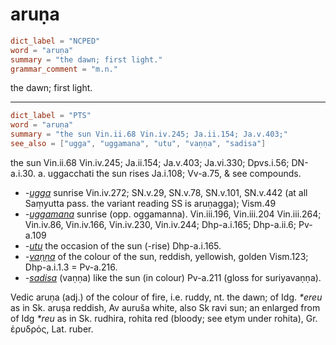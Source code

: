 # aruṇa

``` toml
dict_label = "NCPED"
word = "aruṇa"
summary = "the dawn; first light."
grammar_comment = "m.n."
```

the dawn; first light.

--------------------

``` toml
dict_label = "PTS"
word = "aruṇa"
summary = "the sun Vin.ii.68 Vin.iv.245; Ja.ii.154; Ja.v.403;"
see_also = ["ugga", "uggamana", "utu", "vaṇṇa", "sadisa"]
```

the sun Vin.ii.68 Vin.iv.245; Ja.ii.154; Ja.v.403; Ja.vi.330; Dpvs.i.56; DN\-a.i.30. a. uggacchati the sun rises Ja.i.108; Vv\-a.75, & see compounds.

* *\-[ugga](ugga.md)* sunrise Vin.iv.272; SN.v.29, SN.v.78, SN.v.101, SN.v.442 (at all Saṃyutta pass. the variant reading SS is aruṇagga); Vism.49
* *\-[uggamana](uggamana.md)* sunrise (opp. oggamanna). Vin.iii.196, Vin.iii.204 Vin.iii.264; Vin.iv.86, Vin.iv.166, Vin.iv.230, Vin.iv.244; Dhp\-a.i.165; Dhp\-a.ii.6; Pv\-a.109
* *\-[utu](utu.md)* the occasion of the sun (\-rise) Dhp\-a.i.165.
* *\-[vaṇṇa](vaṇṇa.md)* of the colour of the sun, reddish, yellowish, golden Vism.123; Dhp\-a.i.1.3 = Pv\-a.216.
* *\-[sadisa](sadisa.md)* (vaṇṇa) like the sun (in colour) Pv\-a.211 (gloss for suriyavaṇṇa).

Vedic aruṇa (adj.) of the colour of fire, i.e. ruddy, nt. the dawn; of Idg. *\*ereu* as in Sk. aruṣa reddish, Av auruša white, also Sk ravi sun; an enlarged from of Idg *\*reu* as in Sk. rudhira, rohita red (bloody; see etym under rohita), Gr. ἐρυδρός, Lat. ruber.

